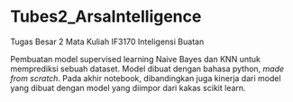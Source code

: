 # Tubes2_ArsaIntelligence

Tugas Besar 2 Mata Kuliah IF3170 Inteligensi Buatan

Pembuatan model supervised learning Naive Bayes dan KNN untuk memprediksi sebuah dataset. Model dibuat dengan bahasa python, *made from scratch*. Pada akhir notebook, dibandingkan juga kinerja dari model yang dibuat dengan model yang diimpor dari kakas scikit learn.
